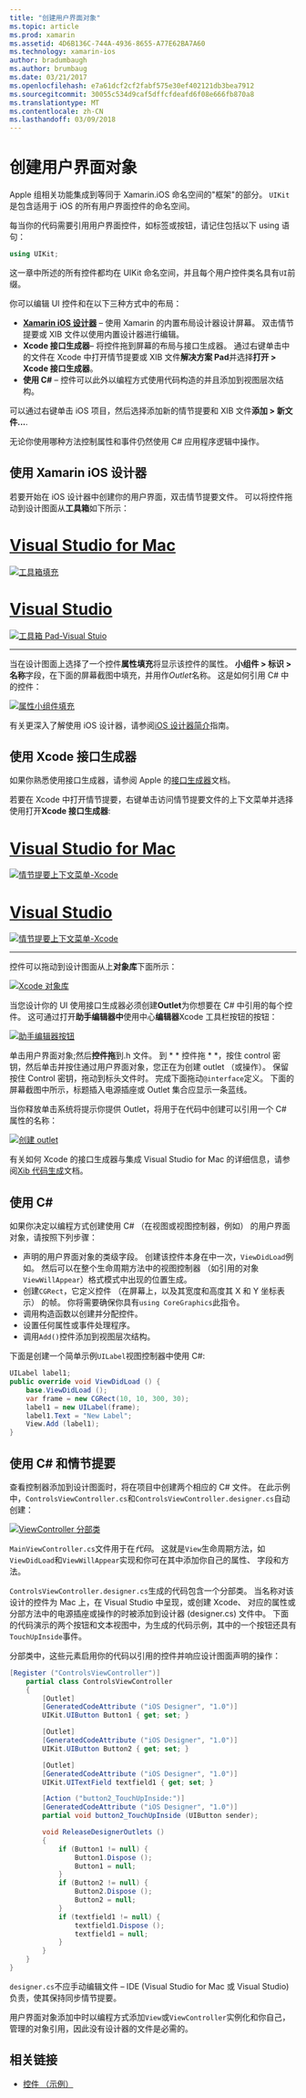 ```yaml
---
title: "创建用户界面对象"
ms.topic: article
ms.prod: xamarin
ms.assetid: 4D6B136C-744A-4936-8655-A77E62BA7A60
ms.technology: xamarin-ios
author: bradumbaugh
ms.author: brumbaug
ms.date: 03/21/2017
ms.openlocfilehash: e7a61dcf2cf2fabf575e30ef402121db3bea7912
ms.sourcegitcommit: 30055c534d9caf5dffcfdeafd6f08e666fb870a8
ms.translationtype: MT
ms.contentlocale: zh-CN
ms.lasthandoff: 03/09/2018
---
```

# <a name="creating-user-interface-objects"></a>创建用户界面对象

Apple 组相关功能集成到等同于 Xamarin.iOS 命名空间的"框架"的部分。 `UIKit` 是包含适用于 iOS 的所有用户界面控件的命名空间。

每当你的代码需要引用用户界面控件，如标签或按钮，请记住包括以下 using 语句：

```csharp
using UIKit;
```


这一章中所述的所有控件都均在 UIKit 命名空间，并且每个用户控件类名具有`UI`前缀。

你可以编辑 UI 控件和在以下三种方式中的布局：

-  **[Xamarin iOS 设计器](~/ios/user-interface/designer/index.md)** – 使用 Xamarin 的内置布局设计器设计屏幕。 双击情节提要或 XIB 文件以使用内置设计器进行编辑。
-  **Xcode 接口生成器**– 将控件拖到屏幕的布局与接口生成器。 通过右键单击中的文件在 Xcode 中打开情节提要或 XIB 文件**解决方案 Pad**并选择**打开 > Xcode 接口生成器**。
-  **使用 C#** – 控件可以此外以编程方式使用代码构造的并且添加到视图层次结构。

可以通过右键单击 iOS 项目，然后选择添加新的情节提要和 XIB 文件**添加 > 新文件...**.

无论你使用哪种方法控制属性和事件仍然使用 C# 应用程序逻辑中操作。

## <a name="using-xamarin-ios-designer"></a>使用 Xamarin iOS 设计器

若要开始在 iOS 设计器中创建你的用户界面，双击情节提要文件。 可以将控件拖动到设计图面从**工具箱**如下所示：

# <a name="visual-studio-for-mactabvsmac"></a>[Visual Studio for Mac](#tab/vsmac)

 [![](creating-ui-objects-images/image2b.png "工具箱填充")](creating-ui-objects-images/image2b.png#lightbox)
 
# <a name="visual-studiotabvswin"></a>[Visual Studio](#tab/vswin)

 [![](creating-ui-objects-images/image2b-vs.png "工具箱 Pad-Visual Stuio")](creating-ui-objects-images/image2b.png#lightbox)
 
-----

当在设计图面上选择了一个控件**属性填充**将显示该控件的属性。 **小组件 > 标识 > 名称**字段，在下面的屏幕截图中填充，并用作*Outlet*名称。 这是如何引用 C# 中的控件：

 [![](creating-ui-objects-images/image3b.png "属性小组件填充")](creating-ui-objects-images/image3b.png#lightbox)

有关更深入了解使用 iOS 设计器，请参阅[iOS 设计器简介](~/ios/user-interface/designer/introduction.md)指南。

## <a name="using-xcode-interface-builder"></a>使用 Xcode 接口生成器

如果你熟悉使用接口生成器，请参阅 Apple 的[接口生成器](https://developer.apple.com/xcode/interface-builder/)文档。

若要在 Xcode 中打开情节提要，右键单击访问情节提要文件的上下文菜单并选择使用打开**Xcode 接口生成器**:

# <a name="visual-studio-for-mactabvsmac"></a>[Visual Studio for Mac](#tab/vsmac)

 [![](creating-ui-objects-images/imagexcode.png "情节提要上下文菜单-Xcode")](creating-ui-objects-images/imagexcode.png#lightbox)
 
# <a name="visual-studiotabvswin"></a>[Visual Studio](#tab/vswin)

[![](creating-ui-objects-images/imagexcode-vs.png "情节提要上下文菜单-Xcode")](creating-ui-objects-images/imagexcode-vs.png#lightbox)

-----

控件可以拖动到设计图面从上**对象库**下面所示：

 [![](creating-ui-objects-images/image5a.png "Xcode 对象库")](creating-ui-objects-images/image5a.png#lightbox)

当您设计你的 UI 使用接口生成器必须创建**Outlet**为你想要在 C# 中引用的每个控件。 这可通过打开**助手编辑器中**使用中心**编辑器**Xcode 工具栏按钮的按钮：

 [![](creating-ui-objects-images/image6a.png "助手编辑器按钮")](creating-ui-objects-images/image6a.png#lightbox)

单击用户界面对象;然后**控件拖**到.h 文件。 到 * * 控件拖 * *，按住 control 密钥，然后单击并按住通过用户界面对象，您正在为创建 outlet （或操作）。 保留按住 Control 密钥，拖动到标头文件时。 完成下面拖动`@interface`定义。 下面的屏幕截图中所示，标题插入电源插座或 Outlet 集合应显示一条蓝线。

当你释放单击系统将提示你提供 Outlet，将用于在代码中创建可以引用一个 C# 属性的名称：

 [![](creating-ui-objects-images/image8a.png "创建 outlet")](creating-ui-objects-images/image8a.png#lightbox)

有关如何 Xcode 的接口生成器与集成 Visual Studio for Mac 的详细信息，请参阅[Xib 代码生成](~/ios/internals/xib-code-generation.md#generated)文档。

##  <a name="using-c"></a>使用 C#

如果你决定以编程方式创建使用 C# （在视图或视图控制器，例如） 的用户界面对象，请按照下列步骤：

-  声明的用户界面对象的类级字段。 创建该控件本身在中一次，`ViewDidLoad`例如。 然后可以在整个生命周期方法中的视图控制器 （如引用的对象
`ViewWillAppear`）格式模式中出现的位置生成。
-  创建`CGRect`，它定义控件 （在屏幕上，以及其宽度和高度其 X 和 Y 坐标表示） 的帧。 你将需要确保你具有`using CoreGraphics`此指令。
-  调用构造函数以创建并分配控件。
-  设置任何属性或事件处理程序。
-  调用`Add()`控件添加到视图层次结构。

下面是创建一个简单示例`UILabel`视图控制器中使用 C#:

```csharp
UILabel label1;
public override void ViewDidLoad () {
    base.ViewDidLoad ();
    var frame = new CGRect(10, 10, 300, 30);
    label1 = new UILabel(frame);
    label1.Text = "New Label";
    View.Add (label1);
}
```

<a name="partial_classes" />

## <a name="using-c-and-storyboards"></a>使用 C# 和情节提要

查看控制器添加到设计图面时，将在项目中创建两个相应的 C# 文件。 在此示例中，`ControlsViewController.cs`和`ControlsViewController.designer.cs`自动创建：

 [![](creating-ui-objects-images/image9b.png "ViewController 分部类")](creating-ui-objects-images/image9b.png#lightbox)

`MainViewController.cs`文件用于在*代码*。 这就是`View`生命周期方法，如`ViewDidLoad`和`ViewWillAppear`实现和你可在其中添加你自己的属性、 字段和方法。

`ControlsViewController.designer.cs`生成的代码包含一个分部类。 当名称对该设计的控件为 Mac 上，在 Visual Studio 中呈现，或创建 Xcode、 对应的属性或分部方法中的电源插座或操作的时被添加到设计器 (designer.cs) 文件中。 下面的代码演示的两个按钮和文本视图中，为生成的代码示例，其中的一个按钮还具有`TouchUpInside`事件。

分部类中，这些元素启用你的代码以引用的控件并响应设计图面声明的操作：

```csharp
[Register ("ControlsViewController")]
    partial class ControlsViewController
    {
        [Outlet]
        [GeneratedCodeAttribute ("iOS Designer", "1.0")]
        UIKit.UIButton Button1 { get; set; }

        [Outlet]
        [GeneratedCodeAttribute ("iOS Designer", "1.0")]
        UIKit.UIButton Button2 { get; set; }

        [Outlet]
        [GeneratedCodeAttribute ("iOS Designer", "1.0")]
        UIKit.UITextField textfield1 { get; set; }

        [Action ("button2_TouchUpInside:")]
        [GeneratedCodeAttribute ("iOS Designer", "1.0")]
        partial void button2_TouchUpInside (UIButton sender);

        void ReleaseDesignerOutlets ()
        {
            if (Button1 != null) {
                Button1.Dispose ();
                Button1 = null;
            }
            if (Button2 != null) {
                Button2.Dispose ();
                Button2 = null;
            }
            if (textfield1 != null) {
                textfield1.Dispose ();
                textfield1 = null;
            }
        }
    }
}
```

`designer.cs`不应手动编辑文件 – IDE (Visual Studio for Mac 或 Visual Studio) 负责，使其保持同步情节提要。

用户界面对象添加中时以编程方式添加`View`或`ViewController`实例化和你自己，管理的对象引用，因此没有设计器的文件是必需的。



## <a name="related-links"></a>相关链接

- [控件 （示例）](https://developer.xamarin.com/samples/Controls/)
